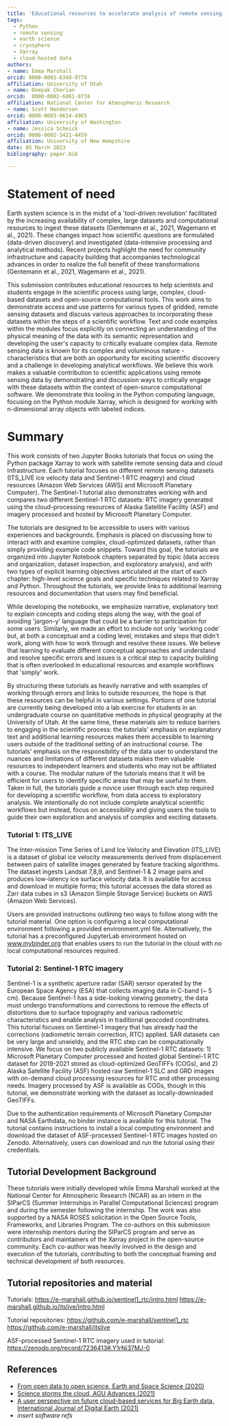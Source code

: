 ```yaml
--- 
title: 'Educational resources to accelerate analysis of remote sensing data using cloud resources with Xarray'
tags:
  - Python
  - remote sensing
  - earth science
  - cryosphere
  - Xarray
  - cloud-hosted data
authors:
- name: Emma Marshall
orcid: 0000-0001-6348-977X
affiliation: University of Utah
- name: Deepak Cherian
orcid:  0000-0002-6861-8734 
affiliation: National Center for Atmospheric Research
- name: Scott Henderson
orcid: 0000-0003-0624-4965
affiliation: University of Washington
- name: Jessica Scheick
orcid: 0000-0002-3421-4459
affiliation: University of New Hampshire
date: 05 March 2023
bibliography: paper.bib 

---
```


# Statement of need

Earth system science is in the midst of a 'tool-driven revolution' facilitated by the increasing availability of complex, large datasets and computational resources to ingest these datasets (Gentemann et al., 2021, Wagemann et al., 2021). These changes impact how scientific questions are formulated (data-driven discovery) and investigated (data-intensive processing and analytical methods). Recent projects highlight the need for community infrastructure and capacity building that accompanies technological advances in order to realize the full benefit of these transformations (Gentemann et al., 2021, Wagemann et al., 2021).

This submission contributes educational resources to help scientists and students engage in the scientific process using large, complex, cloud-based datasets and open-source computational tools. This work aims to demonstrate access and use patterns for various types of gridded, remote sensing datasets and discuss various approaches to incorporating these datasets within the steps of a scientific workflow. Text and code examples within the modules focus explicitly on connecting an understanding of the physical meaning of the data with its semantic representation and developing the user's capacity to critically evaluate complex data. Remote sensing data is known for its complex and voluminous nature - characteristics that are both an opportunity for exciting scientific discovery and a challenge in developing analytical workflows. We believe this work makes a valuable contribution to scientific applications using remote sensing data by demonstrating and discussion ways to critically engage with these datasets within the context of open-source computational software. We demonstrate this tooling in the Python computing language, focusing on  the Python module Xarray, which is designed for working with n-dimensional array objects with labeled indices.

# Summary

This work consists of two Jupyter Books tutorials that focus on using the Python package Xarray to work with satellite remote sensing data and cloud infrastructure. Each tutorial focuses on different remote sensing datasets (ITS_LIVE ice velocity data and Sentinel-1 RTC imagery) and cloud resources (Amazon Web Services (AWS) and Microsoft Planetary Computer). The Sentinel-1 tutorial also demonstrates working with and compares two different Sentinel-1 RTC datasets: RTC imagery generated using the cloud-processing resources of Alaska Satellite Facility (ASF) and imagery processed and hosted by Microsoft Planetary Computer.

The tutorials are designed to be accessible to users with various experiences and backgrounds. Emphasis is placed on discussing how to interact with and examine complex, cloud-optimized datasets, rather than simply providing example code snippets. Toward this goal, the tutorials are organized into Jupyter Notebook chapters separated by topic (data access and organization, dataset inspection, and exploratory analysis), and with two types of explicit learning objectives articulated at the start of each chapter: high-level science goals and specific techniques related to Xarray and Python. Throughout the tutorials, we provide links to additional learning resources and documentation that users may find beneficial. 

While developing the notebooks, we emphasize narrative, explanatory text to explain concepts and coding steps along the way, with the goal of avoiding 'jargon-y' language that could be a barrier to participation for some users. Similarly, we made an effort to include not only 'working code' but, at both a conceptual and a coding level, mistakes and steps that didn't work, along with how to work through and resolve these issues. We believe that learning to evaluate different conceptual approaches and understand and resolve specific errors and issues is a critical step to capacity building that is often overlooked in educational resources and example workflows that 'simply' work.

By structuring these tutorials as heavily narrative and with examples of working through errors and links to outside resources, the hope is that these resources can be helpful in various settings. Portions of one tutorial are currently being developed into a lab exercise for students in an undergraduate course on quantitative methods in physical geography at the University of Utah. At the same time, these materials aim to reduce barriers to engaging in the scientific process: the tutorials' emphasis on explanatory text and additional learning resources makes them accessible to learning users outside of the traditional setting of an instructional course. The tutorials' emphasis on the responsibility of the data user to understand the nuances and limitations of different datasets makes them valuable resources to independent learners and students who may not be affiliated with a course. The modular nature of the tutorials means that it will be efficient for users to identify specific areas that may be useful to them. Taken in full, the tutorials guide a novice user through each step required for developing a scientific workflow, from data access to exploratory analysis. We intentionally do not include complete analytical scientific workflows but instead, focus on accessibility and giving users the tools to guide their own exploration and analysis of complex and exciting datasets.

### Tutorial 1: ITS_LIVE

The Inter-mission Time Series of Land Ice Velocity and Elevation (ITS_LIVE) is a dataset of global ice velocity measurements derived from displacement between pairs of satellite images generated by feature tracking algorithms. The dataset ingests Landsat 7,8,9, and Sentinel-1 & 2 image pairs and produces low-latency ice surface velocity data. It is available for access and download in multiple forms; this tutorial accesses the data stored as Zarr data cubes in s3 (Amazon Simple Storage Service) buckets on AWS (Amazon Web Services). 

Users are provided instructions outlining two ways to follow along with the tutorial material. One option is configuring a local computational environment following a provided environment.yml file. Alternatively, the tutorial has a preconfigured JupyterLab environment hosted on www.mybinder.org that enables users to run the tutorial in the cloud with no local computational resources required. 

### Tutorial 2: Sentinel-1 RTC imagery

Sentinel-1 is a synthetic aperture radar (SAR) sensor operated by the European Space Agency (ESA) that collects imaging data in C-band (~ 5 cm). Because Sentinel-1 has a side-looking viewing geometry, the data must undergo transformations and corrections to remove the effects of distortions due to surface topography and various radiometric characteristics and enable analysis in traditional geocoded coordinates. This tutorial focuses on Sentinel-1 imagery that has already had the corrections (radiometric terrain correction, RTC) applied. SAR datasets can be very large and unwieldy, and the RTC step can be computationally intensive. We focus on two publicly available Sentinel-1 RTC datasets: 1) Microsoft Planetary Computer processed and hosted global Sentinel-1 RTC dataset for 2019-2021 stored as cloud-optimized GeoTIFFs (COGs), and 2) Alaska Satellite Facility (ASF) hosted raw Sentinel-1 SLC and GRD images with on-demand cloud processing resources for RTC and other processing needs. Imagery processed by ASF is available as COGs, though in this tutorial, we demonstrate working with the dataset as locally-downloaded GeoTIFFs. 

Due to the authentication requirements of Microsoft Planetary Computer and NASA Earthdata, no binder instance is available for this tutorial. The tutorial contains instructions to install a local computing environment and download the dataset of ASF-processed Sentinel-1 RTC images hosted on Zenodo. Alternatively, users can download and run the tutorial using their credentials.

## Tutorial Development Background

These tutorials were initially developed while Emma Marshall worked at the National Center for Atmospheric Research (NCAR) as an intern in the SIParCS (Summer Internships in Parallel Computational Sciences) program and during the semester following the internship. The work was also supported by a NASA ROSES solicitation in the Open Source Tools, Frameworks, and Libraries Program. The co-authors on this submission were internship mentors during the SIParCS program and serve as contributors and maintainers of the Xarray project in the open-source community. Each co-author was heavily involved in the design and execution of the tutorials, contributing to both the conceptual framing and technical development of both resources. 

## Tutorial repositories and material

Tutorials:
https://e-marshall.github.io/sentinel1_rtc/intro.html
https://e-marshall.github.io/itslive/intro.html 

Tutorial repositories:
https://github.com/e-marshall/sentinel1_rtc
https://github.com/e-marshall/itslive

ASF-processed Sentinel-1 RTC imagery used in tutorial: https://zenodo.org/record/7236413#.Y1rNi37MJ-0 

## References

- [From open data to open science, Earth and Space Science (2020)](https://agupubs.onlinelibrary.wiley.com/doi/epdf/10.1029/2020EA001562)
- [Science storms the cloud, AGU Advances (2021)](https://agupubs.onlinelibrary.wiley.com/doi/full/10.1029/2020AV000354)
- [A user perspective on future cloud-based services for Big Earth data, International Journal of Digital Earth (2021)](https://www.tandfonline.com/doi/full/10.1080/17538947.2021.1982031)
- *insert software refs*


